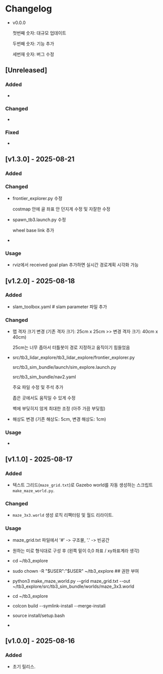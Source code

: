# Changelog
- v0.0.0

  첫번째 숫자: 대규모 업데이트

  두번째 숫자: 기능 추가

  세번재 숫자: 버그 수정

## [Unreleased]
### Added
- 

### Changed
- 

### Fixed
- 

## [v1.3.0] - 2025-08-21
### Added

### Changed
- frontier_explorer.py 수정

  costmap 안에 골 좌표 안 던지게 수정 및 자잘한 수정
- spawn_tb3.launch.py 수정

  wheel base link 추가
- 
### Usage
- rviz에서 received goal plan 추가하면 실시간 경로계획 시각화 가능


## [v1.2.0] - 2025-08-18
### Added
- slam_toolbox.yaml # slam parameter 파일 추가


### Changed
- 맵 격자 크기 변경 (기존 격자 크기: 25cm x 25cm >> 변경 격자 크기: 40cm x 40cm)

  25cm는 너무 좁아서 터틀봇이 경로 지정하고 움직이기 힘들었음
- src/tb3_lidar_explore/tb3_lidar_explore/frontier_explorer.py

	src/tb3_sim_bundle/launch/sim_explore.launch.py

	src/tb3_sim_bundle/nav2.yaml

  주요 파일 수정 및 주석 추가

  좁은 곳에서도 움직일 수 있게 수정

  벽에 부딪히지 않게 최대한 조정 (아주 가끔 부딪힘)
- 해상도 변경 (기존 해상도: 5cm, 변경 해상도: 1cm)
### Usage
-

## [v1.1.0] - 2025-08-17
### Added
- 텍스트 그리드(`maze_grid.txt`)로 Gazebo world를 자동 생성하는 스크립트 `make_maze_world.py`.
### Changed
- `maze_3x3.world` 생성 로직 리팩터링 및 월드 리라이트.
### Usage
- maze_grid.txt 파일에서 '#' -> 구조물, '.' -> 빈공간
- 원하는 미로 형식대로 구성 후 (왼쪽 밑이 0,0 좌표 / xy좌표계라 생각)

- cd ~/tb3_explore
- sudo chown -R "$USER":"$USER" ~/tb3_explore ## 권한 부여
- python3 make_maze_world.py --grid maze_grid.txt --out ~/tb3_explore/src/tb3_sim_bundle/worlds/maze_3x3.world


- cd ~/tb3_explore
- colcon build --symlink-install --merge-install
- source install/setup.bash
- 

## [v1.0.0] - 2025-08-16
### Added
- 초기 릴리스.
